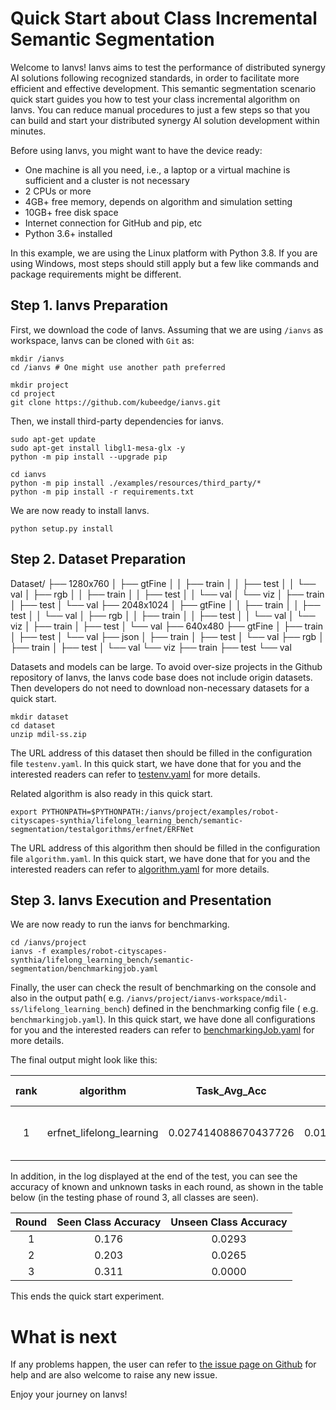 # Quick Start about Class Incremental Semantic Segmentation

Welcome to Ianvs! Ianvs aims to test the performance of distributed synergy AI solutions following recognized standards, 
in order to facilitate more efficient and effective development. This  semantic segmentation scenario quick start guides you how to test your class incremental algorithm on Ianvs. You can reduce manual procedures to just a few steps so that you can 
build and start your distributed synergy AI solution development within minutes. 

Before using Ianvs, you might want to have the device ready: 
- One machine is all you need, i.e., a laptop or a virtual machine is sufficient and a cluster is not necessary
- 2 CPUs or more
- 4GB+ free memory, depends on algorithm and simulation setting
- 10GB+ free disk space
- Internet connection for GitHub and pip, etc
- Python 3.6+ installed


In this example, we are using the Linux platform with Python 3.8. If you are using Windows, most steps should still apply but a few like commands and package requirements might be different. 

## Step 1. Ianvs Preparation

First, we download the code of Ianvs. Assuming that we are using `/ianvs` as workspace, Ianvs can be cloned with `Git`
as:

``` shell
mkdir /ianvs
cd /ianvs # One might use another path preferred

mkdir project
cd project
git clone https://github.com/kubeedge/ianvs.git   
```


Then, we install third-party dependencies for ianvs. 
``` shell
sudo apt-get update
sudo apt-get install libgl1-mesa-glx -y
python -m pip install --upgrade pip

cd ianvs 
python -m pip install ./examples/resources/third_party/*
python -m pip install -r requirements.txt
```

We are now ready to install Ianvs. 
``` shell
python setup.py install  
```

## Step 2. Dataset Preparation

Dataset/
├── 1280x760
│   ├── gtFine
│   │   ├── train
│   │   ├── test
│   │   └── val
│   ├── rgb
│   │   ├── train
│   │   ├── test
│   │   └── val
│   └── viz
│       ├── train
│       ├── test
│       └── val
├── 2048x1024
│   ├── gtFine
│   │   ├── train
│   │   ├── test
│   │   └── val
│   ├── rgb
│   │   ├── train
│   │   ├── test
│   │   └── val
│   └── viz
│       ├── train
│       ├── test
│       └── val
├── 640x480
    ├── gtFine
    │   ├── train
    │   ├── test
    │   └── val
    ├── json
    │   ├── train
    │   ├── test
    │   └── val
    ├── rgb
    │   ├── train
    │   ├── test
    │   └── val
    └── viz
        ├── train
        ├── test
        └── val


Datasets and models can be large. To avoid over-size projects in the Github repository of Ianvs, the Ianvs code base does
not include origin datasets. Then developers do not need to download non-necessary datasets for a quick start.

``` shell
mkdir dataset
cd dataset
unzip mdil-ss.zip
```

The URL address of this dataset then should be filled in the configuration file ``testenv.yaml``. In this quick start,
we have done that for you and the interested readers can refer to [testenv.yaml](https://ianvs.readthedocs.io/en/latest/guides/how-to-test-algorithms.html#step-1-test-environment-preparation) for more details.


Related algorithm is also ready in this quick start. 

``` shell
export PYTHONPATH=$PYTHONPATH:/ianvs/project/examples/robot-cityscapes-synthia/lifelong_learning_bench/semantic-segmentation/testalgorithms/erfnet/ERFNet
```

The URL address of this algorithm then should be filled in the configuration file ``algorithm.yaml``. In this quick
start, we have done that for you and the interested readers can refer to [algorithm.yaml](https://ianvs.readthedocs.io/en/latest/guides/how-to-test-algorithms.html#step-1-test-environment-preparation) for more details.


## Step 3. Ianvs Execution and Presentation

We are now ready to run the ianvs for benchmarking. 

``` shell
cd /ianvs/project
ianvs -f examples/robot-cityscapes-synthia/lifelong_learning_bench/semantic-segmentation/benchmarkingjob.yaml
```

Finally, the user can check the result of benchmarking on the console and also in the output path(
e.g. `/ianvs/project/ianvs-workspace/mdil-ss/lifelong_learning_bench`) defined in the benchmarking config file (
e.g. `benchmarkingjob.yaml`). In this quick start, we have done all configurations for you and the interested readers
can refer to [benchmarkingJob.yaml](https://ianvs.readthedocs.io/en/latest/guides/how-to-test-algorithms.html#step-1-test-environment-preparation) for more details.

The final output might look like this:   

| rank |        algorithm         |          Task_Avg_Acc     |         BWT          |         FWT          |     paradigm     | basemodel |    task_definition     |    task_allocation     | basemodel-learning_rate | basemodel-epochs |           task_definition-origins           |           task_allocation-origins           |         time        |                                                                url                                                               |
|:----:|:------------------------:|:--------------------:|:--------------------:|:--------------------:|:----------------:|:---------:|:----------------------:|:----------------------:|:-----------------------:|:----------------:|:-----------------------------------------:|:-----------------------------------------:|:-------------------:|:-------------------------------------------------------------------------------------------------------------------------------:|
|  1   | erfnet_lifelong_learning |  0.027414088670437726 | 0.010395591126145793 | 0.002835451693721201 | lifelonglearning | BaseModel | TaskDefinitionByDomain | TaskAllocationByDomain |         0.0001          |        1         | ['Cityscapes', 'Synthia', 'Cloud-Robotics'] | ['Cityscapes', 'Synthia', 'Cloud-Robotics'] | 2023-09-26 20:13:21 | ./ianvs-workspace/mdil-ss/lifelong_learning_bench/benchmarkingjob/erfnet_lifelong_learning/3a8c73ba-5c64-11ee-8ebd-b07b25dd6922 |


In addition, in the log displayed at the end of the test, you can see the accuracy of known and unknown tasks in each round, as shown in the table below (in the testing phase of round 3, all classes are seen).


| Round | Seen Class Accuracy | Unseen Class Accuracy |
|:-----:|:---------------------:|:-------------------:|
|   1   |        0.176         |       0.0293        |
|   2   |        0.203         |       0.0265        |
|   3   |        0.311         |       0.0000        |



This ends the quick start experiment.

# What is next

If any problems happen, the user can refer to [the issue page on Github](https://github.com/kubeedge/ianvs/issues) for help and are also welcome to raise any new issue. 

Enjoy your journey on Ianvs!
